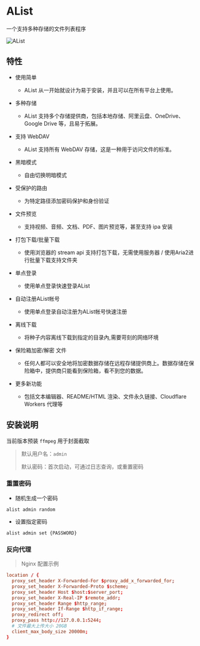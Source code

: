 # AList

一个支持多种存储的文件列表程序

![AList](https://file.lifebus.top/imgs/alist_cover.png)

## 特性

+ 使用简单
    + AList 从一开始就设计为易于安装，并且可以在所有平台上使用。

+ 多种存储
    + AList 支持多个存储提供商，包括本地存储、阿里云盘、OneDrive、Google Drive 等，且易于拓展。

+ 支持 WebDAV
    + AList 支持所有 WebDAV 存储，这是一种用于访问文件的标准。

+ 黑暗模式
    + 自由切换明暗模式

+ 受保护的路由
    + 为特定路径添加密码保护和身份验证

+ 文件预览
    + 支持视频、音频、文档、PDF、图片预览等，甚至支持 ipa 安装

+ 打包下载/批量下载
    + 使用浏览器的 stream api 支持打包下载，无需使用服务器 / 使用Aria2进行批量下载支持文件夹

+ 单点登录
    + 使用单点登录快速登录AList

+ 自动注册AList帐号
    + 使用单点登录自动注册为AList帐号快速注册

+ 离线下载
    + 将种子内容离线下载到指定的目录內,需要苛刻的网络环境

+ 保险箱加密/解密 文件
    + 任何人都可以安全地将加密数据存储在远程存储提供商上。数据存储在保险箱中，提供商只能看到保险箱，看不到您的数据。

+ 更多新功能
    + 包括文本编辑器、README/HTML 渲染、文件永久链接、Cloudflare Workers 代理等

## 安装说明

当前版本预装 `ffmpeg` 用于封面截取

> 默认用户名：`admin`
>
> 默认密码：首次启动，可通过日志查询，或重置密码

### 重置密码

+ 随机生成一个密码

```shell
alist admin random
```

+ 设置指定密码

```shell
alist admin set {PASSWORD}
```

### 反向代理

> Nginx 配置示例

```conf
location / {
  proxy_set_header X-Forwarded-For $proxy_add_x_forwarded_for;
  proxy_set_header X-Forwarded-Proto $scheme;
  proxy_set_header Host $host:$server_port;
  proxy_set_header X-Real-IP $remote_addr;
  proxy_set_header Range $http_range;
  proxy_set_header If-Range $http_if_range;
  proxy_redirect off;
  proxy_pass http://127.0.0.1:5244;
  # 文件最大上传大小 20GB
  client_max_body_size 20000m;
}
```

